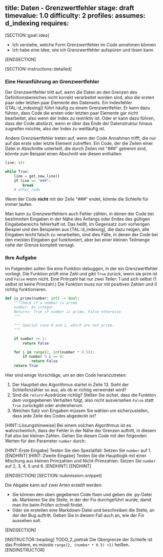 title: Daten - Grenzwertfehler 
stage: draft
timevalue: 1.0
difficulty: 2
profiles:
assumes: d_indexing
requires:
---
[SECTION::goal::idea]

- Ich verstehe, welche Form Grenzwertfehler im Code annehmen können
- Ich habe eine Idee, wie ich Grenzwertfehler aufspüren und lösen kann

[ENDSECTION]

[SECTION::instructions::detailed]

### Eine Heranführung an Grenzwertfehler

Der Grenzwertfehler tritt auf, wenn die Daten an den Grenzen des Definitionsbereiches 
nicht korrekt verarbeitet worden sind, also die ersten paar oder letzten paar Elemente des Datensets.
Ein Indexfehler ([TAL::d_indexing]) führt häufig zu einem Grenzwertfehler.
Er kann dazu führen, dass Code die ersten oder letzten paar Elemente gar nicht bearbeitet,
also wenn der Index zu restriktiv ist.
Oder er kann dazu führen, dass der Code abstürzt, wenn er über das Ende der Datenstruktur hinaus zugreifen möchte,
also der Index zu weitläufig ist.

Andere Grenzwertfehler treten auf, wenn der Code Annahmen trifft, die nur auf das erste oder letzte Element zutreffen.
Ein Code, der die Zeilen einer Datei in Abschnitte unterteilt, die durch Zeilen mit "###" getrennt sind, könnte
zum Beispiel einen Abschnitt wie diesen enthalten:

```python
line: str

while True:
    line = get_new_line()
    if line == "###":
        break
    # other code
```
Wenn der Code **nicht** mit der Zeile "###" endet, könnte die Schleife für immer laufen.

Man kann zu Grenzwertfehlern auch Fehler zählen, in denen der Code bei bestimmten Eingaben 
in der Nähe des Anfangs oder Endes des gültigen Eingabebereichs fehlerhaft ist.
Das heißt, im Gegensatz zum vorherigen Beispiel und den Beispielen aus [TAL::d_indexing], 
die dazu neigen, alle Eingaben leicht falsch zu verarbeiten, sind dies Fälle, in denen der Code
bei den meisten Eingaben gut funktioniert, aber bei einer kleinen Teilmenge nahe der Grenze komplett versagt.


### Ihre Aufgabe

Im Folgenden sollen Sie eine Funktion debuggen, in der ein Grenzwertfehler vorliegt.
Die Funktion prüft eine Zahl und gibt `True` zurück, wenn sie prim ist und `False` wenn nicht.
Eine Primzahl hat nur zwei Teiler: 1 und sich selbst (1 selbst ist keine Primzahl.)
Die Funktion muss nur mit positiven Zahlen und 0 richtig funktionieren.


```python
def is_prime(number: int) -> bool:
    """Check if a number is prime
    number: An integer.
    Returns: True if number is prime, False otherwise
    """

    """ Special case 0 and 1, which are not prime.
    """

    if number <= 1:
        return False

    for i in range(2, int(number * 0.5)):
        if number % i == 0:
            return False
    return True
```

Hier sind einige Vorschläge, um an den Code heranzutreten:

1. Der Hauptteil des Algorithmus startet in Zeile 13. 
   Sieht der Schleifenzähler so aus, als ob er richtig verwendet wird?
2. Sind die `return`-Ausdrücke richtig?
   Stellen Sie sicher, dass die Funktion dem vorgegebenen Verhalten folgt, 
   also nicht ausversehen `False` statt `True` zurückgibt oder andersherum.
3. Welchen Satz von Eingaben müssen Sie wählen um sicherzustellen, dass jede Zeile des Codes abgedeckt ist?

[HINT::Lösungshinweise]
Bei einem solchen Algorithmus ist es wahrscheinlich, dass der Fehler in der Nähe der Grenzen auftritt,
in diesem Fall also bei kleinen Zahlen.
Gehen Sie diesen Code mit den folgenden Werten für den Parameter `number` durch:

[HINT::Erste Eingabe]
Testen Sie den Spezialfall: Setzen Sie `number` auf 1.
[ENDHINT]
[HINT::Zweite Eingabe]
Testen Sie die Hauptlogik mit einer Mischung aus kleinen Primzahlen und Nicht-Primzahlen:
Setzen Sie `number` auf 2, 3, 4, 5 und 6.
[ENDHINT]
[ENDHINT]

[ENDSECTION]
[SECTION::submission::snippet]

Die Abgabe kann auf zwei Arten erstellt werden:

- Sie können den oben gegebenen Code fixen und geben die .py-Datei ab.
  Markieren Sie die Stelle, in der der Fix durchgeführt wurde, damit man ihn beim Prüfen schnell findet.
- Oder sie erstellen eine Markdown-Datei und beschreiben die Stelle, an der der Bug auftritt.
  Geben Sie in diesem Fall auch an, wie der Fix aussehen soll.

[ENDSECTION]

[INSTRUCTOR::heading]
TODO_2_pietrak Die Obergrenze der Schleife ist das Problem, es müsste `range(2, (number * 0.5) +1)` heißen.
[ENDINSTRUCTOR]
